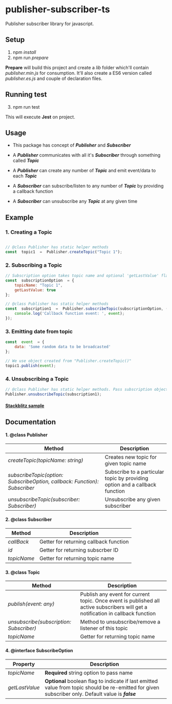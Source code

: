 # publisher-subscriber-ts

Publisher subscriber library for javascript.

  

## Setup
1. npm *install*
2. npm run *prepare*
  
**Prepare** will build this project and create a *lib* folder which'll contain *publisher.min.js* for consumption. It'll also create a ES6 version called *publisher.es.js* and couple of declaration files.

  
## Running test
3. npm run test

This will execute **Jest** on project.

  

## Usage

* This package has concept of **_Publisher_** and **_Subscriber_**

* A **_Publisher_** communicates with all it's **_Subscriber_** through something called **_Topic_**

* A **_Publisher_** can create any number of **_Topic_** and emit event/data to each **_Topic_**

* A **_Subscriber_** can subscribe/listen to any number of **_Topic_** by providing a callback function

* A **_Subscriber_** can unsubscribe any **_Topic_** at any given time

  

## Example

### 1. Creating a Topic

```javascript

// @class Publisher has static helper methods
const  topic1  =  Publisher.createTopic("Topic 1");
```

### 2. Subscribing a Topic
```javascript
// Subscription option takes topic name and optional 'getLastValue' flag which indicates if subscriber should reveice last emitted value from topic
const  subscriptionOption  = {
	topicName: "Topic 1",
	getLastValue: true
};

// @class Publisher has static helper methods
const  subscription1  =  Publisher.subscribeTopic(subscriptionOption, (event) => {
	console.log('Callback function event: ', event);
});
``` 

### 3. Emitting date from topic

```javascript
const  event  = {
	data: 'Some random data to be broadcasted'
};

// We use object created from "Publisher.createTopic()"
topic1.publish(event);
```
### 4. Unsubscribing a Topic

```javascript
// @class Publisher has static helper methods. Pass subscription object to be unsubscribed.
Publisher.unsubscribeTopic(subscription1);
```

#### [Stackblitz sample](https://stackblitz.com/edit/angular-publisher-subscriber-yvfzkv?file=src/app/app.component.ts)


## Documentation

#### 1. @class **Publisher**

| Method | Description |
| -------| ------------|
|*createTopic(topicName: string)* | Creates new topic for given topic name|
|*subscribeTopic(option: SubscribeOption, callback: Function): Subscriber* | Subscribe to a particular topic by providing option and a callback function|
|*unsubscribeTopic(subscriber: Subscriber)* | Unsubscribe any given subscriber|


#### 2. @class **Subscriber**
| Method | Description |
|------- | ------------|
|*callBack* | Getter for returning callback function|
|*id* | Getter for returning subscrber ID|
|*topicName* | Getter for returning topic name|

  

#### 3. @class **Topic**

|Method | Description|
|-------| -----------|
|*publish(event: any)* | Publish any event for current topic. Once event is published all active subscribers will get a notification in callback function|
|*unsubscribe(subscription: Subscriber)* | Method to unsubscribe/remove a listener of this topic|
|*topicName* | Getter for returning topic name|

#### 4. @interface **SubscribeOption**
|Property | Description|
|-------- | -----------|
|*topicName* | **Required** string option to pass name|
|*getLastValue* | **Optional** boolean flag to indicate if last emitted value from topic should be re-emitted for given subscriber only. Default value is __*false*__ |
